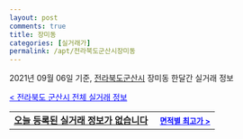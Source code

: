 ```yaml
---
layout: post
comments: true
title: 장미동
categories: [실거래가]
permalink: /apt/전라북도군산시장미동
---
```


2021년 09월 06일 기준, <a href="/apt/전라북도군산시">전라북도군산시</a> 장미동 한달간 실거래 정보

<a style="color: blue;" href="/apt/전라북도군산시">< 전라북도 군산시 전체 실거래 정보</a>
<!---- start ---->
<table>
  <tr>
    <td colspan="4" style="font-weight: bold;"><a href="/apt/전라북도군산시장미동{name_without_space}">오늘 등록된 실거래 정보가 없습니다</a> &nbsp;&nbsp;&nbsp; <a style="color: blue; font-size: smaller;" href="/apt/전라북도군산시장미동{name_without_space}">면적별 최고가 ></a></td>
  </tr>
    
</table>
<!---- end ---->
    